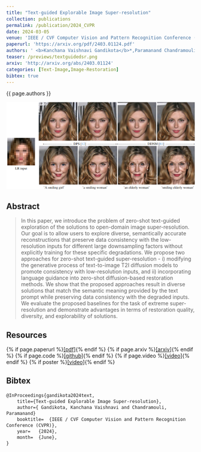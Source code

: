 ```yaml
---
title: "Text-guided Explorable Image Super-resolution"
collection: publications
permalink: /publication/2024_CVPR
date: 2024-03-05
venue: 'IEEE / CVF Computer Vision and Pattern Recognition Conference (CVPR)'
paperurl: 'https://arxiv.org/pdf/2403.01124.pdf'
authors: ' <b>Kanchana Vaishnavi Gandikota</b>*,Paramanand Chandramouli*'
teaser: /previews/textguidedsr.png
arxiv: 'http://arxiv.org/abs/2403.01124'
categories: [Text-Image,Image-Restoration]
bibtex: true
---
```


{{ page.authors }}

<img class="pub_teaser" src="../images/previews/textguidedsr.png" alt="Teaser Image" title="teaser" />

## Abstract

> In this paper, we introduce the problem of zero-shot text-guided exploration of the solutions to open-domain image super-resolution. Our goal is to allow users to explore diverse, semantically accurate reconstructions that preserve data consistency with the low-resolution inputs for different large downsampling factors without explicitly training for these specific degradations. We propose two approaches for zero-shot text-guided super-resolution - i) modifying the generative process of text-to-image T2I diffusion models to promote consistency with low-resolution inputs, and ii) incorporating language guidance into zero-shot diffusion-based restoration methods. We show that the proposed approaches result in diverse solutions that match the semantic meaning provided by the text prompt while preserving data consistency with the degraded inputs. We evaluate the proposed baselines for the task of extreme super-resolution and demonstrate advantages in terms of restoration quality, diversity, and explorability of solutions.
## Resources

{% if page.paperurl %}<a href=" {{ page.paperurl }} ">[pdf]</a>{% endif %} {% if page.arxiv %}<a href=" {{ page.arxiv }} ">[arxiv]</a>{% endif %} {% if page.code %}<a href=" {{ page.code }} ">[github]</a>{% endif %} {% if page.video %}<a href=" {{ page.video }} ">[video]</a>{% endif %} {% if poster %}<a href=" {{ page.poster }} ">[video]</a>{% endif %}

## Bibtex

    @InProceedings{gandikota2024text,
        title={Text-guided Explorable Image Super-resolution},
        author={ Gandikota, Kanchana Vaishnavi and Chandramouli, Paramanand}
        booktitle=	{IEEE / CVF Computer Vision and Pattern Recognition Conference (CVPR)},
        year=	{2024},
        month=	{June},
    }
